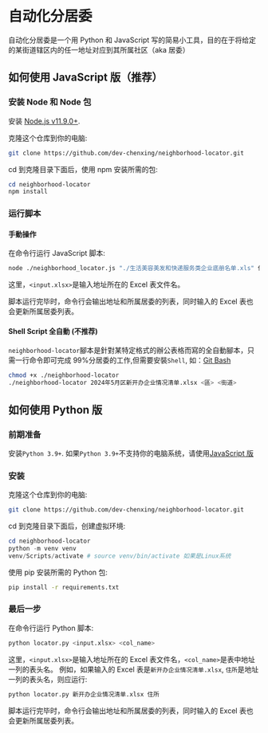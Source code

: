 # 自动化分居委

自动化分居委是一个用 Python 和 JavaScript 写的简易小工具，目的在于将给定的某街道辖区内的任一地址对应到其所属社区（aka 居委）

## 如何使用 JavaScript 版（推荐）

### 安装 Node 和 Node 包

安装 [Node.js v11.9.0+](https://nodejs.org/en/download).

克隆这个仓库到你的电脑:

```bash
git clone https://github.com/dev-chenxing/neighborhood-locator.git
```

cd 到克隆目录下面后，使用 npm 安装所需的包:

```powershell
cd neighborhood-locator
npm install
```

### 运行脚本

#### 手動操作

在命令行运行 JavaScript 脚本:

```bash
node ./neighborhood_locator.js "./生活美容美发和快递服务类企业底册名单.xls" 住所 所在居委 --log-level ERROR --create-copy true --delete-unknown false
```

这里，`<input.xlsx>`是输入地址所在的 Excel 表文件名。

脚本运行完毕时，命令行会输出地址和所属居委的列表，同时输入的 Excel 表也会更新所属居委列表。

#### Shell Script 全自動 (不推荐)

`neighborhood-locator`腳本是針對某特定格式的辦公表格而寫的全自動腳本，只需一行命令即可完成 99%分居委的工作,但需要安裝`Shell`, 如：[Git Bash](https://git-scm.com/downloads)

```bash
chmod +x ./neighborhood-locator
./neighborhood-locator 2024年5月区新开办企业情况清单.xlsx <區> <街道>
```

## 如何使用 Python 版

### 前期准备

安装`Python 3.9+`. 如果`Python 3.9+`不支持你的电脑系统，请使用[JavaScript 版](#如何使用javascript版)

### 安装

克隆这个仓库到你的电脑:

```bash
git clone https://github.com/dev-chenxing/neighborhood-locator.git
```

cd 到克隆目录下面后，创建虚拟环境:

```powershell
cd neighborhood-locator
python -m venv venv
venv/Scripts/activate # source venv/bin/activate 如果是Linux系统
```

使用 pip 安装所需的 Python 包:

```bash
pip install -r requirements.txt
```

### 最后一步

在命令行运行 Python 脚本:

```bash
python locator.py <input.xlsx> <col_name>
```

这里，`<input.xlsx>`是输入地址所在的 Excel 表文件名，`<col_name>`是表中地址一列的表头名。
例如，如果输入的 Excel 表是`新开办企业情况清单.xlsx`, `住所`是地址一列的表头名，则应运行:

```bash
python locator.py 新开办企业情况清单.xlsx 住所
```

脚本运行完毕时，命令行会输出地址和所属居委的列表，同时输入的 Excel 表也会更新所属居委列表。
